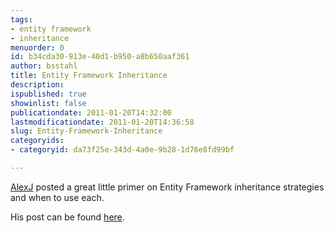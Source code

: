 ```yaml
---
tags:
- entity framework
- inheritance
menuorder: 0
id: b34cda30-913e-40d1-b950-a8b650aaf361
author: bsstahl
title: Entity Framework Inheritance
description: 
ispublished: true
showinlist: false
publicationdate: 2011-01-20T14:32:00
lastmodificationdate: 2011-01-20T14:36:58
slug: Entity-Framework-Inheritance
categoryids:
- categoryid: da73f25e-343d-4a0e-9b28-1d76e8fd99bf

---
```


[AlexJ](http://blogs.msdn.com/members/AlexJ/) posted a great little primer on Entity Framework inheritance strategies and when to use each.

His post can be found [here](http://blogs.msdn.com/b/alexj/archive/2009/04/15/tip-12-choosing-an-inheritance-strategy.aspx?CommentPosted=true).

